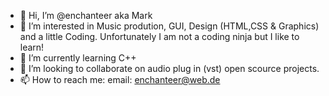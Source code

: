 - 👋 Hi, I’m @enchanteer aka Mark
- 👀 I’m interested in Music prodution, GUI, Design (HTML,CSS & Graphics) and a little Coding. Unfortunately  I am not a coding ninja but I like to learn!
- 🌱 I’m currently learning C++
- 💞️ I’m looking to collaborate on audio plug in (vst) open scource projects.
- 📫 How to reach me: email: enchanteer@web.de

<!---
enchanteer/enchanteer is a ✨ special ✨ repository because its `README.md` (this file) appears on your GitHub profile.
You can click the Preview link to take a look at your changes.
--->
